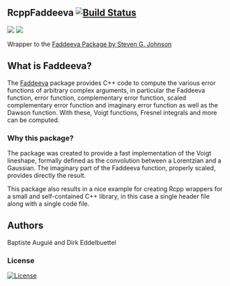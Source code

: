 ## RcppFaddeeva [![Build Status](https://travis-ci.org/baptiste/rcppfaddeeva.svg)](https://travis-ci.org/baptiste/rcppfaddeeva)

[![](http://www.r-pkg.org/badges/version/rcppfaddeeva)](http://cran.rstudio.com/web/packages/rcppfaddeeva/index.html)
[![](http://cranlogs.r-pkg.org/badges/grand-total/rcppfaddeeva)](http://cran.rstudio.com/web/packages/rcppfaddeeva/index.html)

Wrapper to the
[Faddeeva Package by Steven G. Johnson](http://ab-initio.mit.edu/wiki/index.php/Faddeeva_Package)

## What is Faddeeva?

The [Faddeeva](http://ab-initio.mit.edu/wiki/index.php/Faddeeva_Package)
package provides C++ code to compute the various error functions of arbitrary
complex arguments, in particular the Faddeeva function, error function,
complementary error function, scaled complementary error function and
imaginary error function as well as the Dawson function.  With these, Voigt
functions, Fresnel integrals and more can be computed.

### Why this package?

The package was created to provide a fast implementation of the Voigt lineshape, formally defined as the convolution between a Lorentzian and a Gaussian. The imaginary part of the Faddeeva function, properly scaled, provides directly the result.

This package also results in a nice example for creating Rcpp wrappers for a small and
self-contained C++ library, in this case a single header file along with a
single code file.

## Authors

Baptiste Auguié and Dirk Eddelbuettel

### License

[![License](http://img.shields.io/badge/license-GPL%20%28%3E=%202%29-brightgreen.svg?style=flat)](http://www.gnu.org/licenses/gpl-2.0.html)
